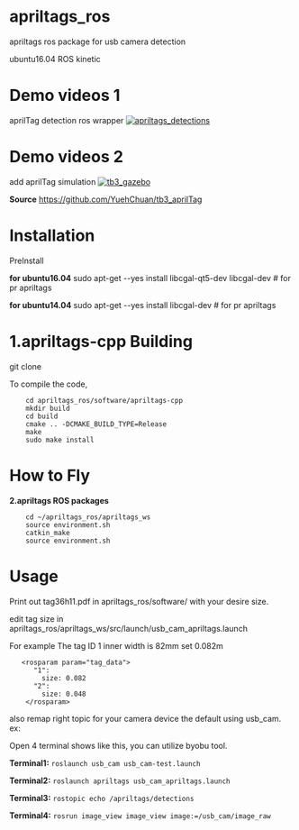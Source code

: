 apriltags_ros
===
apriltags ros package for usb camera detection

ubuntu16.04 ROS kinetic 

Demo videos 1
===
aprilTag detection ros wrapper
[![apriltags_detections](https://github.com/xenobot-dev/apriltags_ros/blob/master/software/apriltags_launch.png)](https://youtu.be/dY6OzeA6rb4)

Demo videos 2
===
add aprilTag simulation 
[![tb3_gazebo](https://github.com/YuehChuan/tb3_aprilTag/blob/master/misc/tb3_gazebo.png)](https://turtlebot3.readthedocs.io/en/latest/simulation.html)

**Source**
https://github.com/YuehChuan/tb3_aprilTag


Installation
===

PreInstall

**for ubuntu16.04**
sudo apt-get --yes install libcgal-qt5-dev libcgal-dev  # for pr apriltags

**for ubuntu14.04**
sudo apt-get --yes install libcgal-dev  # for pr apriltags


**1.apriltags-cpp** 
Building
========

git clone 


To compile the code, 
```
    cd apriltags_ros/software/apriltags-cpp
    mkdir build
    cd build
    cmake .. -DCMAKE_BUILD_TYPE=Release
    make
    sudo make install
```
How to Fly
========

**2.apriltags ROS packages**
```
    cd ~/apriltags_ros/apriltags_ws
    source environment.sh
    catkin_make 
    source environment.sh
```

Usage
========
Print out tag36h11.pdf  in apriltags_ros/software/  with your desire size.

edit tag size in  apriltags_ros/apriltags_ws/src/launch/usb_cam_apriltags.launch

For example The tag ID 1 inner width is 82mm  set 0.082m
```
   <rosparam param="tag_data">
      "1": 
        size: 0.082  
      "2":
        size: 0.048
    </rosparam>
 ```

also remap right  topic for your camera device
the default using usb_cam.
ex:
    <remap from="~image" to="/usb_cam/image_raw"/>
    <remap from="~camera_info" to="/usb_cam/camera_info"/>

Open 4 terminal shows like this, you can utilize byobu tool.

**Terminal1:**
`roslaunch usb_cam usb_cam-test.launch`

**Terminal2:**
`roslaunch apriltags usb_cam_apriltags.launch`

**Terminal3:**
`rostopic echo /apriltags/detections`

**Terminal4:**
`rosrun image_view image_view image:=/usb_cam/image_raw`
